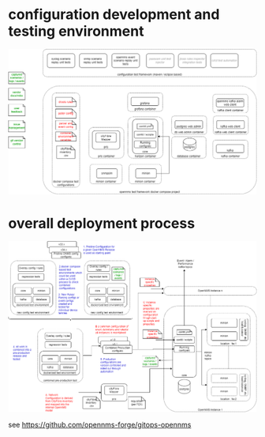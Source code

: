 # configuration development and testing environment

![Alt text](../docs/images/parsingAndRuleDevelopment.drawio.png)


# overall deployment process

![Alt text](../docs/images/deploymentProcess.drawio.png)


see https://github.com/opennms-forge/gitops-opennms